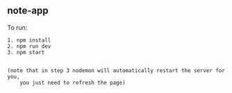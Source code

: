 ## note-app

To run:

    1. npm install
    2. npm run dev
    3. npm start


    (note that in step 3 nodemon will automatically restart the server for you,
        you just need to refresh the page)